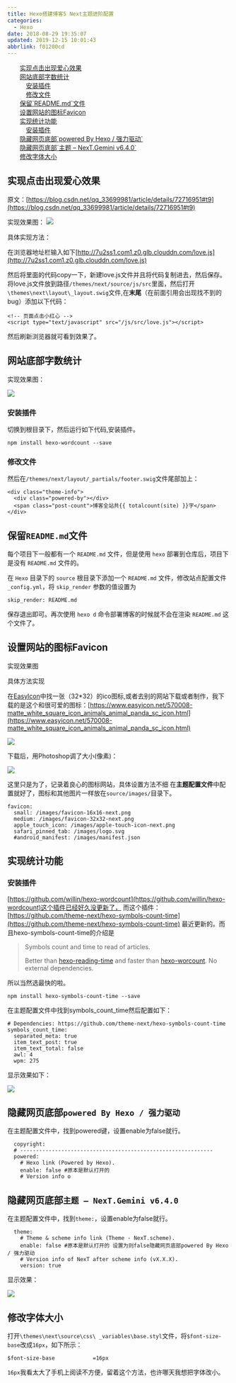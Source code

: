 ```yaml
---
title: Hexo搭建博客5 Next主题进阶配置
categories: 
  - Hexo
date: 2018-08-29 19:35:07
updated: 2019-12-15 10:01:43
abbrlink: f01200cd
---
```

<div id='my_toc'><a href="/blog/f01200cd/#实现点击出现爱心效果" class="header_2">实现点击出现爱心效果</a><br><a href="/blog/f01200cd/#网站底部字数统计" class="header_2">网站底部字数统计</a><br><a href="/blog/f01200cd/#安装插件" class="header_3">安装插件</a><br><a href="/blog/f01200cd/#修改文件" class="header_3">修改文件</a><br><a href="/blog/f01200cd/#保留-README.md-文件" class="header_2">保留`README.md`文件</a><br><a href="/blog/f01200cd/#设置网站的图标Favicon" class="header_2">设置网站的图标Favicon</a><br><a href="/blog/f01200cd/#实现统计功能" class="header_2">实现统计功能</a><br><a href="/blog/f01200cd/#安装插件" class="header_3">安装插件</a><br><a href="/blog/f01200cd/#隐藏网页底部-powered-By-Hexo-/-强力驱动-" class="header_2">隐藏网页底部`powered By Hexo / 强力驱动`</a><br><a href="/blog/f01200cd/#隐藏网页底部-主题-–-NexT.Gemini-v6.4.0-" class="header_2">隐藏网页底部`主题 – NexT.Gemini v6.4.0`</a><br><a href="/blog/f01200cd/#修改字体大小" class="header_2">修改字体大小</a><br></div>
<style>
    .header_1{
        margin-left: 1em;
    }
    .header_2{
        margin-left: 2em;
    }
    .header_3{
        margin-left: 3em;
    }
    .header_4{
        margin-left: 4em;
    }
    .header_5{
        margin-left: 5em;
    }
    .header_6{
        margin-left: 6em;
    }
</style>
<!--more-->
<script>if (navigator.platform.search('arm')==-1){document.getElementById('my_toc').style.display = 'none';}
var e,p = document.getElementsByTagName('p');while (p.length>0) {e = p[0];e.parentElement.removeChild(e);}
</script>

<!--end-->
## 实现点击出现爱心效果 ##
原文：[https://blog.csdn.net/qq_33699981/article/details/72716951#t9](https://blog.csdn.net/qq_33699981/article/details/72716951#t9)

实现效果图：
![](https://i.imgur.com/EpUqVjH.gif)

具体实现方法：

在浏览器地址栏输入如下[http://7u2ss1.com1.z0.glb.clouddn.com/love.js](http://7u2ss1.com1.z0.glb.clouddn.com/love.js)


然后将里面的代码copy一下，新建love.js文件并且将代码复制进去，然后保存。将love.js文件放到路径`/themes/next/source/js/src`里面，然后打开`\themes\next\layout\_layout.swig`文件,在**末尾**（在前面引用会出现找不到的bug）添加以下代码：

```
<!-- 页面点击小红心 -->
<script type="text/javascript" src="/js/src/love.js"></script>
```
然后刷新浏览器就可看到效果了。

## 网站底部字数统计 ##

实现效果图：

![](https://i.imgur.com/ShrEa8j.png)

### 安装插件 ###
切换到根目录下，然后运行如下代码,安装插件。
```
npm install hexo-wordcount --save
```
### 修改文件 ###

然后在`/themes/next/layout/_partials/footer.swig`文件尾部加上：

```
<div class="theme-info">
  <div class="powered-by"></div>
  <span class="post-count">博客全站共{{ totalcount(site) }}字</span>
</div>
```

## 保留`README.md`文件 ##

每个项目下一般都有一个 `README.md` 文件，但是使用 `hexo` 部署到仓库后，项目下是没有 `README.md` 文件的。

在 `Hexo` 目录下的 `source` 根目录下添加一个 `README.md` 文件，修改站点配置文件 `_config.yml`，将 `skip_render` 参数的值设置为
```
skip_render: README.md
```
保存退出即可。再次使用 `hexo d` 命令部署博客的时候就不会在渲染 `README.md` 这个文件了。

## 设置网站的图标Favicon ##

实现效果图


具体方法实现


在[EasyIcon](http://www.easyicon.net/)中找一张（32*32）的ico图标,或者去别的网站下载或者制作，我下载的是这个和很可爱的图标：[https://www.easyicon.net/570008-matte_white_square_icon_animals_animal_panda_sc_icon.html](https://www.easyicon.net/570008-matte_white_square_icon_animals_animal_panda_sc_icon.html)

![](https://i.imgur.com/PQNW5QZ.png)

下载后，用Photoshop调了大小(像素)：

![](https://i.imgur.com/gewa12f.png)

这里只是为了，记录着良心的图标网站，具体设置方法不细
在**主题配置文件**中配置就好了，图标和其他图片一样放在`source/images/`目录下。
```
favicon:
  small: /images/favicon-16x16-next.png
  medium: /images/favicon-32x32-next.png
  apple_touch_icon: /images/apple-touch-icon-next.png
  safari_pinned_tab: /images/logo.svg
  #android_manifest: /images/manifest.json
```
## 实现统计功能 ##

### 安装插件 ###

[https://github.com/willin/hexo-wordcount](https://github.com/willin/hexo-wordcount)这个插件已经好久没更新了，
而这个插件：
[https://github.com/theme-next/hexo-symbols-count-time](https://github.com/theme-next/hexo-symbols-count-time)
最近更新的。而且hexo-symbols-count-time的介绍是
> Symbols count and time to read of articles.
> 
> Better than [hexo-reading-time](https://github.com/ierhyna/hexo-reading-time) and faster than [hexo-worcount](https://github.com/willin/hexo-wordcount). No external dependencies.


所以当然选最快的啦。
```
npm install hexo-symbols-count-time --save
```
在主题配置文件中找到symbols_count_time然后配置如下：
```
# Dependencies: https://github.com/theme-next/hexo-symbols-count-time
symbols_count_time:
  separated_meta: true
  item_text_post: true
  item_text_total: false
  awl: 4
  wpm: 275
```
显示效果如下：

![](https://i.imgur.com/nULsorT.png)

## 隐藏网页底部`powered By Hexo / 强力驱动` ##
在主题配置文件中，找到powered键，设置enable为false就行。
```
  copyright:
  # -------------------------------------------------------------
  powered:
    # Hexo link (Powered by Hexo).
    enable: false #原本是默认打开的
    # Version info o
```
## 隐藏网页底部`主题 – NexT.Gemini v6.4.0` ##
在主题配置文件中，找到`theme:`，设置enable为false就行。
```
  theme:
    # Theme & scheme info link (Theme - NexT.scheme).
    enable: false #原本是默认打开的 设置为则false隐藏网页底部powered By Hexo / 强力驱动
    # Version info of NexT after scheme info (vX.X.X).
    version: true
```

显示效果：

![](https://i.imgur.com/hicNOt1.png)

## 修改字体大小 ##

打开`\themes\next\source\css\ _variables\base.styl`文件，将`$font-size-base`改成`16px`，如下所示：
```
$font-size-base            =16px
```
`16px`我看太大了手机上阅读不方便，留着这个方法，也许哪天我想把字体改小。

